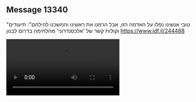## Message 13340

"טובי אנשינו נפלו על האדמה הזו, אבל הרמנו את ראשינו והמשכנו להילחם":
תיעודים וקולות קשר של 'אלכסנדרוני' מהלחימה בדרום לבנון
https://www.idf.il/244488

![Video](13340/13340_media.mp4)
